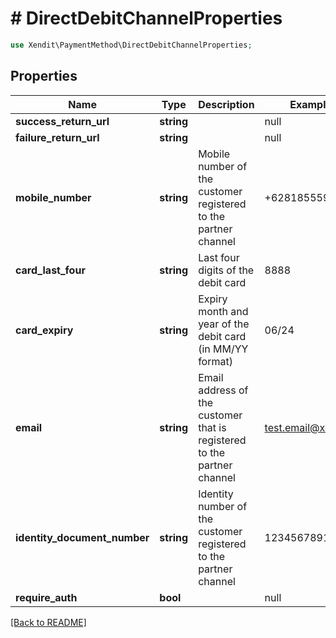 # # DirectDebitChannelProperties


```php
use Xendit\PaymentMethod\DirectDebitChannelProperties;
```
## Properties

| Name | Type | Description | Examples | Notes |
| ------------ | ------------- | ------------- | ------------- | -------------|
| **success_return_url** | **string** |  | null |  [optional] |
| **failure_return_url** | **string** |  | null |  [optional] |
| **mobile_number** | **string** | Mobile number of the customer registered to the partner channel | +62818555988 |  [optional] |
| **card_last_four** | **string** | Last four digits of the debit card | 8888 |  [optional] |
| **card_expiry** | **string** | Expiry month and year of the debit card (in MM/YY format) | 06/24 |  [optional] |
| **email** | **string** | Email address of the customer that is registered to the partner channel | test.email@xendit.co |  [optional] |
| **identity_document_number** | **string** | Identity number of the customer registered to the partner channel | 1234567891113 |  [optional] |
| **require_auth** | **bool** |  | null |  [optional] |


[[Back to README]](../../README.md)
